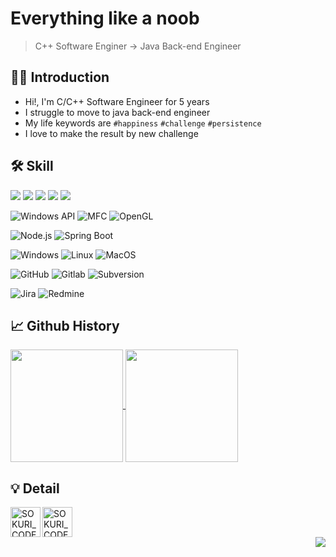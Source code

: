 # Everything like a noob

> C++ Software Enginer -> Java Back-end Engineer

## 🙇🏻 Introduction

- Hi!, I'm C/C++ Software Engineer for 5 years 
- I struggle to move to java back-end engineer
- My life keywords are `#happiness` `#challenge` `#persistence`
- I love to make the result by new challenge

## 🛠️ Skill

<img src="https://img.shields.io/badge/-C++-00599C?style=flat&logo=cplusplus&logoColor=white" /> <t>
<img src="https://img.shields.io/badge/-CSharp-239120?style=flat&logo=csharp&logoColor=white" /> <t>
<img src="https://img.shields.io/badge/-Python-3776AB?style=flat&logo=python&logoColor=white" /> <t>
<img src="https://img.shields.io/badge/-Java-007396?style=flat&logo=java&logoColor=white" /> <t>
<img src="https://img.shields.io/badge/-Javascript-F7DF1E?style=flat&logo=javascript&logoColor=white" /> <t>

![Windows API](https://img.shields.io/badge/-WinAPI-258FFA?logo=microsoft&logoColor=white)
![MFC](https://img.shields.io/badge/-MFC-0078D6?logo=windows&logoColor=white)
![OpenGL](https://img.shields.io/badge/-OpenGL-5586A4?logo=opengl&logoColor=white)

![Node.js](https://img.shields.io/badge/-Node.js-339933?logo=nodedotjs%20boot&logoColor=white)
![Spring Boot](https://img.shields.io/badge/-Spring%20Boot-6DB33F?logo=spring%20boot&logoColor=white)

![Windows](https://img.shields.io/badge/-WinAPI-258FFA?logo=microsoft&logoColor=white)
![Linux](https://img.shields.io/badge/-Linux-FCC624?logo=linux&logoColor=white)
![MacOS](https://img.shields.io/badge/-MacOS-000000?logo=apple&logoColor=white)

![GitHub](https://img.shields.io/badge/-Github-181717?logo=github&logoColor=white)
![Gitlab](https://img.shields.io/badge/-GitLab-FC6D26?logo=gitlab&logoColor=white)
![Subversion](https://img.shields.io/badge/-Subversion-809CC9?logo=subversion&logoColor=white)

![Jira](https://img.shields.io/badge/-Jira-0052CC?logo=jira&logoColor=white)
![Redmine](https://img.shields.io/badge/-Redmine-B32024?logo=redmine&logoColor=white)

## 📈 Github History

<a href="https://github.com/pray92">
  <img align="center" style="height:180px" src="https://github-readme-stats.vercel.app/api?username=pray92&show_icons=true&theme=transparent&hide_border=true" />
</a>
<a href="https://github.com/pray92"> 
   <img align="center" style="height:180px" src="https://github-readme-stats.vercel.app/api/top-langs/?username=pray92&layout=compact&theme=transparent&hide_border=true" />
</a> 

## 💡 Detail

[<img align="left" alt="SOKURI_CODE | V" width="48px" color="#95F499" src="https://img.icons8.com/color/48/000000/vimeo.png" />][velog]
[<img align="left" alt="SOKURI_CODE | Instagram" width="48px" src="https://img.icons8.com/color/48/instagram-new--v1.png" />][instagram]

[velog]: https://velog.io/@redgem92
[instagram]: https://www.instagram.com/jisus.choi

<br><br>

<img align="right" src="https://hits.seeyoufarm.com/api/count/incr/badge.svg?url=https%3A%2F%2Fgithub.com%2Fpray92&count_bg=%239DAFFE&title_bg=%23555555&icon=&icon_color=%23E7E7E7&title=hits&edge_flat=false)](https://hits.seeyoufarm.com" />
